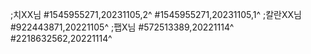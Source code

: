 ;치XX님
#1545955271,20231105,2^
#1545955271,20231105,1^
;칼란XX님
#922443871,20221105^
;팹X님
#572513389,20221114^
#2218632562,20221114^
